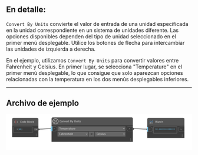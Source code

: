 ## En detalle:
`Convert By Units` convierte el valor de entrada de una unidad especificada en la unidad correspondiente en un sistema de unidades diferente. Las opciones disponibles dependen del tipo de unidad seleccionado en el primer menú desplegable. Utilice los botones de flecha para intercambiar las unidades de izquierda a derecha.

En el ejemplo, utilizamos `Convert By Units` para convertir valores entre Fahrenheit y Celsius. En primer lugar, se selecciona "Temperature" en el primer menú desplegable, lo que consigue que solo aparezcan opciones relacionadas con la temperatura en los dos menús desplegables inferiores.
___
## Archivo de ejemplo

![Convert By Units](./UnitsUI.DynamoUnitConvert_img.jpg)
